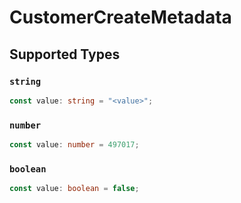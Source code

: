 # CustomerCreateMetadata


## Supported Types

### `string`

```typescript
const value: string = "<value>";
```

### `number`

```typescript
const value: number = 497017;
```

### `boolean`

```typescript
const value: boolean = false;
```

